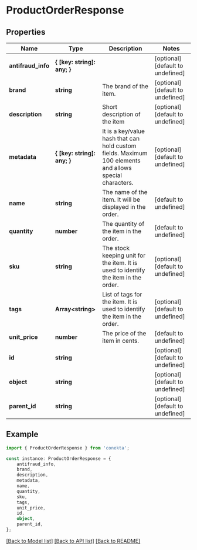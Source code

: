 # ProductOrderResponse


## Properties

Name | Type | Description | Notes
------------ | ------------- | ------------- | -------------
**antifraud_info** | **{ [key: string]: any; }** |  | [optional] [default to undefined]
**brand** | **string** | The brand of the item. | [optional] [default to undefined]
**description** | **string** | Short description of the item | [optional] [default to undefined]
**metadata** | **{ [key: string]: any; }** | It is a key/value hash that can hold custom fields. Maximum 100 elements and allows special characters. | [optional] [default to undefined]
**name** | **string** | The name of the item. It will be displayed in the order. | [default to undefined]
**quantity** | **number** | The quantity of the item in the order. | [default to undefined]
**sku** | **string** | The stock keeping unit for the item. It is used to identify the item in the order. | [optional] [default to undefined]
**tags** | **Array&lt;string&gt;** | List of tags for the item. It is used to identify the item in the order. | [optional] [default to undefined]
**unit_price** | **number** | The price of the item in cents. | [default to undefined]
**id** | **string** |  | [optional] [default to undefined]
**object** | **string** |  | [optional] [default to undefined]
**parent_id** | **string** |  | [optional] [default to undefined]

## Example

```typescript
import { ProductOrderResponse } from 'conekta';

const instance: ProductOrderResponse = {
    antifraud_info,
    brand,
    description,
    metadata,
    name,
    quantity,
    sku,
    tags,
    unit_price,
    id,
    object,
    parent_id,
};
```

[[Back to Model list]](../README.md#documentation-for-models) [[Back to API list]](../README.md#documentation-for-api-endpoints) [[Back to README]](../README.md)
